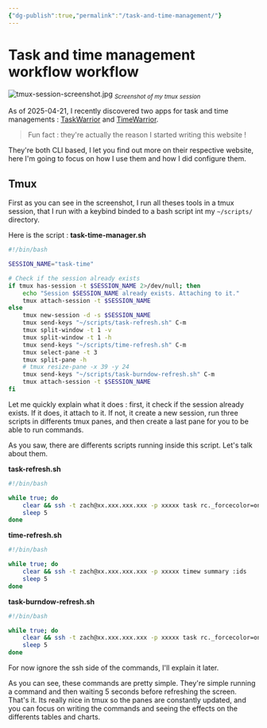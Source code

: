 ```yaml
---
{"dg-publish":true,"permalink":"/task-and-time-management/"}
---
```


# Task and time management workflow workflow
![tmux-session-screenshot.jpg](/img/user/files/tmux-session-screenshot.jpg)
<sub>*Screenshot of my tmux session*</sub>

As of 2025-04-21, I recently discovered two apps for task and time managements : [TaskWarrior](https://taskwarrior.org/) and [TimeWarrior](https://timewarrior.net/).
> Fun fact : they're actually the reason I started writing this website !

They're both CLI based, I let you find out more on their respective website, here I'm going to focus on how I use them and how I did configure them.

## Tmux
First as you can see in the screenshot, I run all theses tools in a tmux session, that I run with a keybind  binded to a bash script int my `~/scripts/` directory.

Here is the script :
**task-time-manager.sh**
```bash
#!/bin/bash

SESSION_NAME="task-time"

# Check if the session already exists
if tmux has-session -t $SESSION_NAME 2>/dev/null; then
    echo "Session $SESSION_NAME already exists. Attaching to it."
    tmux attach-session -t $SESSION_NAME
else
	tmux new-session -d -s $SESSION_NAME
	tmux send-keys "~/scripts/task-refresh.sh" C-m
	tmux split-window -t 1 -v
	tmux split-window -t 1 -h
	tmux send-keys "~/scripts/time-refresh.sh" C-m
	tmux select-pane -t 3
	tmux split-pane -h
	# tmux resize-pane -x 39 -y 24
	tmux send-keys "~/scripts/task-burndow-refresh.sh" C-m
	tmux attach-session -t $SESSION_NAME
fi
```
Let me quickly explain what it does : first, it check if the session already exists. If it does, it attach to it. If not, it create a new session, run three scripts in differents tmux panes, and then create a last pane for you to be able to run commands.

As you saw, there are differents scripts running inside this script. Let's talk about them.

**task-refresh.sh**
```bash
#!/bin/bash

while true; do
	clear && ssh -t zach@xx.xxx.xxx.xxx -p xxxxx task rc._forcecolor=on
	sleep 5
done
```

**time-refresh.sh**
```bash
#!/bin/bash

while true; do
	clear && ssh -t zach@xx.xxx.xxx.xxx -p xxxxx timew summary :ids 
	sleep 5
done
```

**task-burndow-refresh.sh**
```bash
#!/bin/bash

while true; do
	clear && ssh -t zach@xx.xxx.xxx.xxx -p xxxxx task rc._forcecolor=on burndown.daily
	sleep 5
done
```
For now ignore the ssh side of the commands, I'll explain it later.

As you can see, these commands are pretty simple. They're simple running a command and then waiting 5 seconds before refreshing the screen. That's it.
Its really nice in tmux so the panes are constantly updated, and you can focus on writing the commands and seeing the effects on the differents tables and charts.
